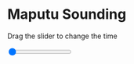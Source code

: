 <h1>Maputu Sounding</h1>
<p>Drag the slider to change the time</p>

<div class="slidecontainer">
<input oninput='setImage(this)' class="slider" type="range" min="0" max="6" value="0" step="1" />
<img id='img'/>
</div>

<script>
var img = document.getElementById('img');
var img_array = ['/assets/images/skwt/skd_maputu_wrfout_d01_2020-04-22_12:00:00.png',
'/assets/images/skwt/skd_maputu_wrfout_d01_2020-04-22_18:00:00.png',
'/assets/images/skwt/skd_maputu_wrfout_d01_2020-04-23_00:00:00.png',
'/assets/images/skwt/skd_maputu_wrfout_d01_2020-04-23_06:00:00.png',
'/assets/images/skwt/skd_maputu_wrfout_d01_2020-04-23_12:00:00.png',
'/assets/images/skwt/skd_maputu_wrfout_d01_2020-04-23_18:00:00.png',];
function setImage(obj)
{
        var value = obj.value;
        img.src = img_array[value];

}
</script>
